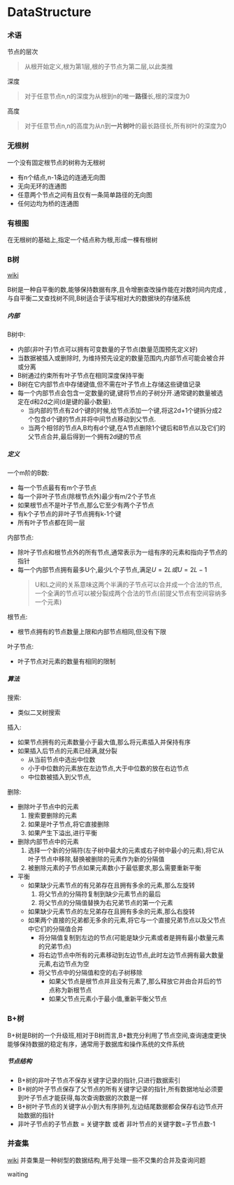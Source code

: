 # DataStructure

### 术语
节点的层次
> 从根开始定义,根为第1层,根的子节点为第二层,以此类推

深度
> 对于任意节点n,n的深度为从根到n的唯一**路径**长,根的深度为0

高度
> 对于任意节点n,n的高度为从n到**一片树叶**的最长路径长,所有树叶的深度为0

### 无根树
一个没有固定根节点的树称为无根树
  * 有n个结点,n-1条边的连通无向图
  * 无向无环的连通图
  * 任意两个节点之间有且仅有一条简单路径的无向图
  * 任何边均为桥的连通图
### 有根图
在无根树的基础上,指定一个结点称为根,形成一棵有根树

### B树
[wiki](https://zh.wikipedia.org/wiki/B%E6%A0%91)

B树是一种自平衡的数,能够保持数据有序,且令增删查改操作能在对数时间内完成
,与自平衡二叉查找树不同,B树适合于读写相对大的数据块的存储系统
##### 内部
B树中:
* 内部(非叶子)节点可以拥有可变数量的子节点(数量范围预先定义好)
* 当数据被插入或删除时, 为维持预先设定的数量范围内,内部节点可能会被合并或分离
* B树通过约束所有叶子节点在相同深度保持平衡
* B树在它内部节点中存储键值,但不需在叶子节点上存储这些键值记录
* 每一个内部节点会包含一定数量的键,键将节点的子树分开.通常键的数量被选定在d和2d之间(d是键的最小数量). 
  * 当内部的节点有2d个键的时候,给节点添加一个键,将这2d+1个键拆分成2个包含d个键的节点并将中间节点移动到父节点.
  * 当两个相邻的节点A,B均有d个键,在A节点删除1个键后和B节点以及它们的父节点合并,最后得到一个拥有2d键的节点

##### 定义
一个m阶的B数:
* 每一个节点最有有m个子节点
* 每一个非叶子节点(除根节点外)最少有m/2个子节点
* 如果根节点不是叶子节点,那么它至少有两个子节点
* 有k个子节点的非叶子节点拥有k-1个键
* 所有叶子节点都在同一层

内部节点:
* 除叶子节点和根节点外的所有节点,通常表示为一组有序的元素和指向子节点的指针
* 每一个内部节点拥有最多U个,最少L个子节点,满足$U=2L或U=2L-1$
  > U和L之间的关系意味这两个半满的子节点可以合并成一个合法的节点,一个全满的节点可以被分裂成两个合法的节点(前提父节点有空间容纳多一个元素)

根节点:
  * 根节点拥有的节点数量上限和内部节点相同,但没有下限

叶子节点:
  *  叶子节点对元素的数量有相同的限制

##### 算法
搜索:
  * 类似二叉树搜索

插入:
  * 如果节点拥有的元素数量小于最大值,那么将元素插入并保持有序
  * 如果插入后节点的元素已经满,就分裂
    * 从当前节点中选出中位数
    * 小于中位数的元素放在左边节点,大于中位数的放在右边节点
    * 中位数被插入到父节点,

删除:  
  * 删除叶子节点中的元素
    1. 搜索要删除的元素
    2. 如果是叶子节点,将它直接删除
    3. 如果产生下溢出,进行平衡
  * 删除内部节点中的元素
    1. 选择一个新的分隔符(左子树中最大的元素或右子树中最小的元素),将它从叶子节点中移除,替换被删除的元素作为新的分隔值
    2. 被删除元素的子节点如果元素数小于最低要求,那么需要重新平衡
  * 平衡
    * 如果缺少元素节点的有兄弟存在且拥有多余的元素,那么左旋转
      1. 将父节点的分隔符复制到缺少元素节点的最后
      2. 将父节点的分隔值替换为右兄弟节点的第一个元素
    * 如果缺少元素节点的左兄弟存在且拥有多余的元素,那么右旋转
    * 如果两个直接的兄弟都无多余的元素,将它与一个直接兄弟节点以及父节点中它们的分隔值合并
      * 将分隔值复制到左边的节点(可能是缺少元素或者是拥有最小数量元素的兄弟节点)
      * 将右边节点中所有的元素移动到左边节点,此时左边节点拥有最大数量元素,右边节点为空
      * 将父节点中的分隔值和空的右子树移除
        * 如果父节点是根节点并且没有元素了,那么释放它并由合并后的节点称为新根节点
        * 如果父节点元素小于最小值,重新平衡父节点

### B+树
B+树是B树的一个升级班,相对于B树而言,B+数充分利用了节点空间,查询速度更快
能够保持数据的稳定有序，通常用于数据库和操作系统的文件系统
##### 节点结构
* B+树的非叶子节点不保存关键字记录的指针,只进行数据索引
* B+树的叶子节点保存了父节点的所有关键字记录的指针,所有数据地址必须要到叶子节点才能获得,每次查询数据的次数是一样
* B+树叶子节点的关键字从小到大有序排列,左边结尾数据都会保存右边节点开始数据的指针
* 非叶子节点的子节点数 = 关键字数 或者 非叶节点的关键字数=子节点数-1

### 并查集
[wiki](https://zh.wikipedia.org/wiki/%E5%B9%B6%E6%9F%A5%E9%9B%86)
并查集是一种树型的数据结构,用于处理一些不交集的合并及查询问题

waiting
